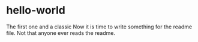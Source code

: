 # hello-world
The first one and a classic
Now it is time to write something for the readme file. Not that anyone ever reads the readme.
